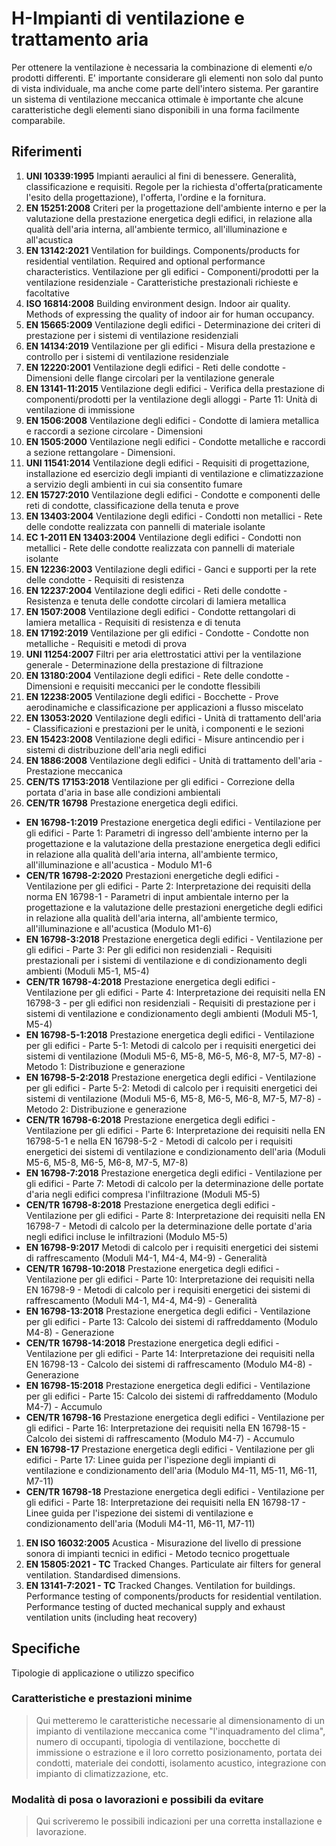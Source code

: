 #  H-Impianti di ventilazione e trattamento aria

Per ottenere la ventilazione è necessaria la combinazione di elementi e/o prodotti differenti. E' importante considerare gli elementi non solo dal punto di vista individuale, ma anche come parte dell'intero sistema. Per garantire un sistema di ventilazione meccanica ottimale è importante che alcune caratteristiche degli elementi siano disponibili in una forma facilmente comparabile.

## Riferimenti

 1. **UNI 10339:1995** Impianti aeraulici al fini di benessere. Generalità, classificazione e requisiti. Regole per la richiesta d'offerta(praticamente l'esito della progettazione), l'offerta, l'ordine e la fornitura.
 1. **EN 15251:2008** Criteri per la progettazione dell'ambiente interno e per la valutazione della prestazione energetica degli edifici, in relazione alla qualità dell'aria interna, all'ambiente termico, all'illuminazione e all'acustica
 1. **EN 13142:2021** Ventilation for buildings. Components/products for residential ventilation. Required and optional performance characteristics. Ventilazione per gli edifici - Componenti/prodotti per la ventilazione residenziale - Caratteristiche prestazionali richieste e facoltative
 1. **ISO 16814:2008** Building environment design. Indoor air quality. Methods of expressing the quality of indoor air for human occupancy.
 1. **EN 15665:2009** Ventilazione degli edifici - Determinazione dei criteri di prestazione per i sistemi di ventilazione residenziali
 1. **EN 14134:2019** Ventilazione per gli edifici - Misura della prestazione e controllo per i sistemi di ventilazione residenziale
 1. **EN 12220:2001** Ventilazione degli edifici - Reti delle condotte - Dimensioni delle flange circolari per la ventilazione generale
 1. **EN 13141-11:2015** Ventilazione degli edifici - Verifica della prestazione di componenti/prodotti per la ventilazione degli alloggi - Parte 11: Unità di ventilazione di immissione
 1. **EN 1506:2008** Ventilazione degli edifici - Condotte di lamiera metallica e raccordi a sezione circolare - Dimensioni
 1. **EN 1505:2000** Ventilazione negli edifici - Condotte metalliche e raccordi a sezione rettangolare - Dimensioni.
 1. **UNI 11541:2014** Ventilazione degli edifici - Requisiti di progettazione, installazione ed esercizio degli impianti di ventilazione e climatizzazione a servizio degli ambienti in cui sia consentito fumare
 1. **EN 15727:2010** Ventilazione degli edifici - Condotte e componenti delle reti di condotte, classificazione della tenuta e prove
 1. **EN 13403:2004** Ventilazione degli edifici - Condotti non metallici - Rete delle condotte realizzata con pannelli di materiale isolante
 1. **EC 1-2011 EN 13403:2004** Ventilazione degli edifici - Condotti non metallici - Rete delle condotte realizzata con pannelli di materiale isolante
 1. **EN 12236:2003** Ventilazione degli edifici - Ganci e supporti per la rete delle condotte - Requisiti di resistenza
 1. **EN 12237:2004** Ventilazione degli edifici - Reti delle condotte - Resistenza e tenuta delle condotte circolari di lamiera metallica
 1. **EN 1507:2008** Ventilazione degli edifici - Condotte rettangolari di lamiera metallica - Requisiti di resistenza e di tenuta
 1. **EN 17192:2019** Ventilazione per gli edifici - Condotte - Condotte non metalliche - Requisiti e metodi di prova
 1. **UNI 11254:2007** Filtri per aria elettrostatici attivi per la ventilazione generale - Determinazione della prestazione di filtrazione
 1. **EN 13180:2004** Ventilazione degli edifici - Rete delle condotte - Dimensioni e requisiti meccanici per le condotte flessibili
 1. **EN 12238:2005** Ventilazione degli edifici - Bocchette - Prove aerodinamiche e classificazione per applicazioni a flusso miscelato
 1. **EN 13053:2020** Ventilazione degli edifici - Unità di trattamento dell'aria - Classificazioni e prestazioni per le unità, i componenti e le sezioni
 1. **EN 15423:2008** Ventilazione degli edifici - Misure antincendio per i sistemi di distribuzione dell'aria negli edifici
 1. **EN 1886:2008** Ventilazione degli edifici - Unità di trattamento dell'aria - Prestazione meccanica
 1. **CEN/TS 17153:2018** Ventilazione per gli edifici - Correzione della portata d'aria in base alle condizioni ambientali
 1. **CEN/TR 16798** Prestazione energetica degli edifici.
  * **EN 16798-1:2019** Prestazione energetica degli edifici - Ventilazione per gli edifici - Parte 1: Parametri di ingresso dell'ambiente interno per la progettazione e la valutazione della prestazione energetica degli edifici in relazione alla qualità dell'aria interna, all'ambiente termico, all'illuminazione e all'acustica - Modulo M1-6
  * **CEN/TR 16798-2:2020** Prestazioni energetiche degli edifici - Ventilazione per gli edifici - Parte 2: Interpretazione dei requisiti della norma EN 16798-1 - Parametri di input ambientale interno per la progettazione e la valutazione delle prestazioni energetiche degli edifici in relazione alla qualità dell'aria interna, all'ambiente termico, all'illuminazione e all'acustica (Modulo M1-6)
  * **EN 16798-3:2018** Prestazione energetica degli edifici - Ventilazione per gli edifici - Parte 3: Per gli edifici non residenziali - Requisiti prestazionali per i sistemi di ventilazione e di condizionamento degli ambienti (Moduli M5-1, M5-4)
  * **CEN/TR 16798-4:2018** Prestazione energetica degli edifici - Ventilazione per gli edifici - Parte 4: Interpretazione dei requisiti nella EN 16798-3 - per gli edifici non residenziali - Requisiti di prestazione per i sistemi di ventilazione e condizionamento degli ambienti (Moduli M5-1, M5-4)
  * **EN 16798-5-1:2018** Prestazione energetica degli edifici - Ventilazione per gli edifici - Parte 5-1: Metodi di calcolo per i requisiti energetici dei sistemi di ventilazione (Moduli M5-6, M5-8, M6-5, M6-8, M7-5, M7-8) - Metodo 1: Distribuzione e generazione
  * **EN 16798-5-2:2018** Prestazione energetica degli edifici - Ventilazione per gli edifici - Parte 5-2: Metodi di calcolo per i requisiti energetici dei sistemi di ventilazione (Moduli M5-6, M5-8, M6-5, M6-8, M7-5, M7-8) - Metodo 2: Distribuzione e generazione
  * **CEN/TR 16798-6:2018** Prestazione energetica degli edifici - Ventilazione per gli edifici - Parte 6: Interpretazione dei requisiti nella EN 16798-5-1 e nella EN 16798-5-2 - Metodi di calcolo per i requisiti energetici dei sistemi di ventilazione e condizionamento dell'aria (Moduli M5-6, M5-8, M6-5, M6-8, M7-5, M7-8)
  * **EN 16798-7:2018** Prestazione energetica degli edifici - Ventilazione per gli edifici - Parte 7: Metodi di calcolo per la determinazione delle portate d'aria negli edifici compresa l'infiltrazione (Moduli M5-5)
  * **CEN/TR 16798-8:2018** Prestazione energetica degli edifici - Ventilazione per gli edifici - Parte 8: Interpretazione dei requisiti nella EN 16798-7 - Metodi di calcolo per la determinazione delle portate d'aria negli edifici incluse le infiltrazioni (Modulo M5-5)
  * **EN 16798-9:2017** Metodi di calcolo per i requisiti energetici dei sistemi di raffrescamento (Moduli M4-1, M4-4, M4-9) - Generalità
  * **CEN/TR 16798-10:2018** Prestazione energetica degli edifici - Ventilazione per gli edifici - Parte 10: Interpretazione dei requisiti nella EN 16798-9 - Metodi di calcolo per i requisiti energetici dei sistemi di raffrescamento (Moduli M4-1, M4-4, M4-9) - Generalità
  * **EN 16798-13:2018** Prestazione energetica degli edifici - Ventilazione per gli edifici - Parte 13: Calcolo dei sistemi di raffreddamento (Modulo M4-8) - Generazione
  * **CEN/TR 16798-14:2018** Prestazione energetica degli edifici - Ventilazione per gli edifici - Parte 14: Interpretazione dei requisiti nella EN 16798-13 - Calcolo dei sistemi di raffrescamento (Modulo M4-8) - Generazione
  * **EN 16798-15:2018** Prestazione energetica degli edifici - Ventilazione per gli edifici - Parte 15: Calcolo dei sistemi di raffreddamento (Modulo M4-7) - Accumulo
  * **CEN/TR 16798-16** Prestazione energetica degli edifici - Ventilazione per gli edifici - Parte 16: Interpretazione dei requisiti nella EN 16798-15 - Calcolo dei sistemi di raffrescamento (Modulo M4-7) - Accumulo
  * **EN 16798-17** Prestazione energetica degli edifici - Ventilazione per gli edifici - Parte 17: Linee guida per l'ispezione degli impianti di ventilazione e condizionamento dell'aria (Modulo M4-11, M5-11, M6-11, M7-11)
  * **CEN/TR 16798-18** Prestazione energetica degli edifici - Ventilazione per gli edifici - Parte 18: Interpretazione dei requisiti nella EN 16798-17 - Linee guida per l'ispezione dei sistemi di ventilazione e condizionamento dell'aria (Moduli M4-11, M6-11, M7-11)
 1. **EN ISO 16032:2005** Acustica - Misurazione del livello di pressione sonora di impianti tecnici in edifici - Metodo tecnico progettuale
 1. **EN 15805:2021 - TC**
 Tracked Changes. Particulate air filters for general ventilation. Standardised dimensions.
 1. **EN 13141-7:2021 - TC**
 Tracked Changes. Ventilation for buildings. Performance testing of components/products for residential ventilation. Performance testing of ducted mechanical supply and exhaust ventilation units (including heat recovery)

## Specifiche

Tipologie di applicazione o utilizzo specifico

### Caratteristiche e prestazioni minime

> Qui metteremo le caratteristiche necessarie al dimensionamento di un impianto di ventilazione meccanica come "l'inquadramento del clima", numero di occupanti, tipologia di ventilazione, bocchette di immissione o estrazione e il loro corretto posizionamento, portata dei condotti, materiale dei condotti, isolamento acustico, integrazione con impianto di climatizzazione, etc.

### Modalità di posa o lavorazioni e possibili da evitare

> Qui scriveremo le possibili indicazioni per una corretta installazione e lavorazione.
